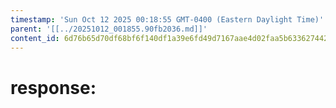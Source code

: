 ```yaml
---
timestamp: 'Sun Oct 12 2025 00:18:55 GMT-0400 (Eastern Daylight Time)'
parent: '[[../20251012_001855.90fb2036.md]]'
content_id: 6d76b65d70df68bf6f140df1a39e6fd49d7167aae4d02faa5b63362744266256
---
```


# response:
